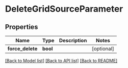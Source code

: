# DeleteGridSourceParameter

## Properties
Name | Type | Description | Notes
------------ | ------------- | ------------- | -------------
**force_delete** | **bool** |  | [optional] 

[[Back to Model list]](../README.md#documentation-for-models) [[Back to API list]](../README.md#documentation-for-api-endpoints) [[Back to README]](../README.md)

